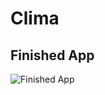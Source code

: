# Clima

## Finished App
![Finished App](https://github.com/londonappbrewery/Images/blob/master/Clima.gif)
